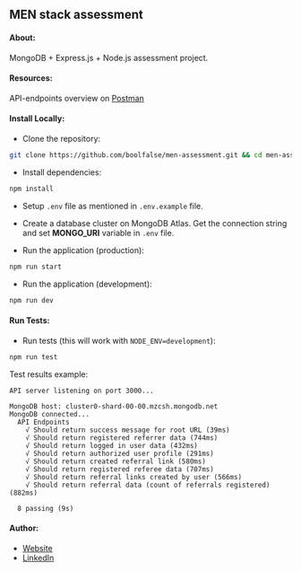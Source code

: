 
## MEN stack assessment



#### About:

MongoDB + Express.js + Node.js assessment project.



#### Resources:

API-endpoints overview on [Postman](https://documenter.getpostman.com/view/1747137/2sAYHwHPzM)



#### Install Locally:

- Clone the repository:
```bash
git clone https://github.com/boolfalse/men-assessment.git && cd men-assessment
```

- Install dependencies:
```bash
npm install
```

- Setup `.env` file as mentioned in `.env.example` file.

- Create a database cluster on MongoDB Atlas. Get the connection string and set **MONGO_URI** variable in `.env` file.

- Run the application (production):
```bash
npm run start
```

- Run the application (development):
```bash
npm run dev
```



#### Run Tests:

- Run tests (this will work with `NODE_ENV=development`):
```bash
npm run test
```

Test results example:
```text
API server listening on port 3000...

MongoDB host: cluster0-shard-00-00.mzcsh.mongodb.net
MongoDB connected...
  API Endpoints
    √ Should return success message for root URL (39ms)
    √ Should return registered referrer data (744ms)
    √ Should return logged in user data (432ms)
    √ Should return authorized user profile (291ms)
    √ Should return created referral link (580ms)
    √ Should return registered referee data (707ms)
    √ Should return referral links created by user (566ms)
    √ Should return referral data (count of referrals registered) (882ms)

  8 passing (9s)
```

#### Author:

- [Website](https://boolfalse.com)
- [LinkedIn](https://www.linkedin.com/in/boolfalse/)
